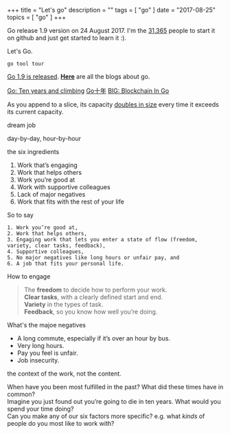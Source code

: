 +++
title = "Let's go"
description = ""
tags = [
    "go"
]
date = "2017-08-25"
topics = [
    "go"
]
+++

Go release 1.9 version on 24 August 2017. I'm the [31,365](https://github.com/golang/go/stargazers) people to start it on github and just get started to learn it :). 

Let's Go. 

    go tool tour

[Go 1.9 is released](https://blog.golang.org/go1.9). [**Here**](https://blog.golang.org/index) are all the blogs about go.

[Go: Ten years and climbing](https://commandcenter.blogspot.co.uk/2017/09/go-ten-years-and-climbing.html)
[Go十年](http://tonybai.com/2017/09/24/go-ten-years-and-climbing/)
[BIG: Blockchain In Go](https://jeiwan.cc/tags/blockchain/)

<!--more-->


As you append to a slice, its capacity [doubles in size](https://stackoverflow.com/a/45423692/1087122) every time it exceeds its current capacity.

dream job

day-by-day, hour-by-hour


the six ingredients

1. Work that’s engaging
2. Work that helps others
3. Work you’re good at
4. Work with supportive colleagues
5. Lack of major negatives
6. Work that fits with the rest of your life

So to say 
```
1. Work you’re good at,
2. Work that helps others,
3. Engaging work that lets you enter a state of flow (freedom, variety, clear tasks, feedback),
4. Supportive colleagues,
5. No major negatives like long hours or unfair pay, and
6. A job that fits your personal life.
```

How to engage

>The **freedom** to decide how to perform your work.</br>
>**Clear tasks**, with a clearly defined start and end.</br>
>**Variety** in the types of task.</br>
>**Feedback**, so you know how well you’re doing.</br>

What's the majoe negatives

- A long commute, especially if it’s over an hour by bus.
- Very long hours.
- Pay you feel is unfair.
- Job insecurity.


the context of the work, not the content.

When have you been most fulfilled in the past? What did these times have in common? </br>
Imagine you just found out you’re going to die in ten years. What would you spend your time doing?</br>
Can you make any of our six factors more specific? e.g. what *kinds* of people do you most like to work with?
